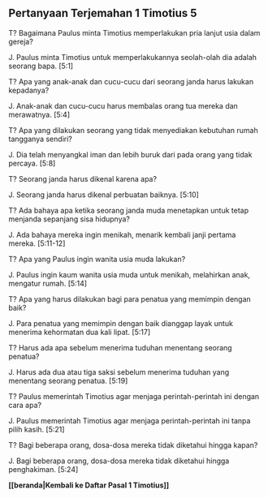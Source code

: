## Pertanyaan Terjemahan 1 Timotius 5 ##

T? Bagaimana Paulus minta Timotius memperlakukan pria lanjut usia dalam gereja?

J. Paulus minta Timotius untuk memperlakukannya seolah-olah dia adalah seorang bapa. [5:1]

T? Apa yang anak-anak dan cucu-cucu dari seorang janda harus lakukan kepadanya?

J. Anak-anak dan cucu-cucu harus membalas orang tua mereka dan merawatnya. [5:4]

T? Apa yang dilakukan seorang yang tidak menyediakan kebutuhan rumah tangganya sendiri?

J. Dia telah menyangkal iman dan lebih buruk dari pada orang yang tidak percaya. [5:8]

T? Seorang janda harus dikenal karena apa?

J. Seorang janda harus dikenal perbuatan baiknya. [5:10]

T? Ada bahaya apa ketika seorang janda muda menetapkan untuk tetap menjanda sepanjang sisa hidupnya?

J. Ada bahaya mereka ingin menikah, menarik kembali janji pertama mereka. [5:11-12]

T? Apa yang Paulus ingin wanita usia muda lakukan?

J. Paulus ingin kaum wanita usia muda untuk menikah, melahirkan anak, mengatur rumah. [5:14]

T? Apa yang harus dilakukan bagi para penatua yang memimpin dengan baik?

J. Para penatua yang memimpin dengan baik dianggap layak untuk menerima kehormatan dua kali lipat. [5:17]

T? Harus ada apa sebelum menerima tuduhan menentang seorang penatua?

J. Harus ada dua atau tiga saksi sebelum menerima tuduhan yang menentang seorang penatua. [5:19]

T? Paulus memerintah Timotius agar menjaga perintah-perintah ini dengan cara apa?

J. Paulus memerintah Timotius agar menjaga perintah-perintah ini tanpa pilih kasih. [5:21]

T? Bagi beberapa orang, dosa-dosa mereka tidak diketahui hingga kapan?

J. Bagi beberapa orang, dosa-dosa mereka tidak diketahui hingga penghakiman. [5:24]

__[[beranda|Kembali ke Daftar Pasal 1 Timotius]]__

